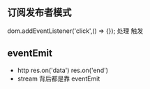## 订阅发布者模式
dom.addEventListener('click',() => {});
处理
触发

## eventEmit
- http
res.on('data')
res.on('end')
- stream
  背后都是靠 eventEmit